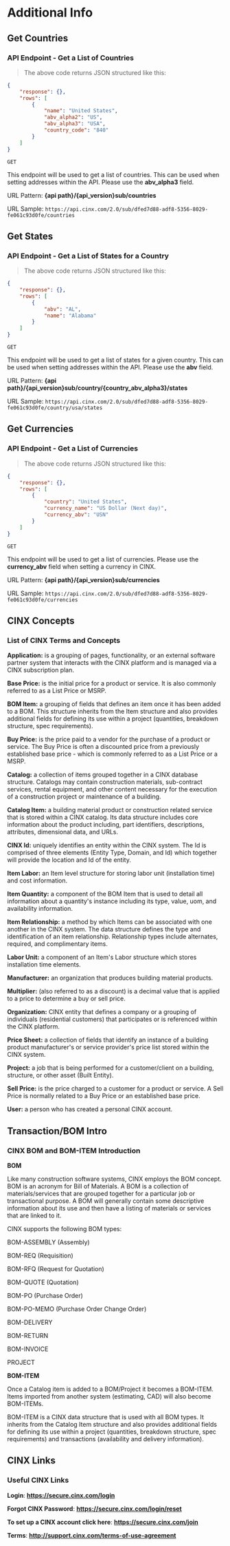 # Additional Info
## Get Countries
### API Endpoint - Get a List of Countries

> The above code returns JSON structured like this:

```json
{
    "response": {},
    "rows": [
        {
			"name": "United States",
			"abv_alpha2": "US",
			"abv_alpha3": "USA",
			"country_code": "840"
		}
    ]
}
```
`GET`

This endpoint will be used to get a list of countries. This can be used when setting addresses within the API. Please use the **abv_alpha3** field.

URL Pattern: **{api path}/{api_version}sub/countries**

URL Sample: `https://api.cinx.com/2.0/sub/dfed7d88-adf8-5356-8029-fe061c93d0fe/countries`

## Get States
### API Endpoint - Get a List of States for a Country

> The above code returns JSON structured like this:

```json
{
    "response": {},
    "rows": [
        {
			"abv": "AL",
			"name": "Alabama"
		}
    ]
}
```
`GET`

This endpoint will be used to get a list of states for a given country. This can be used when setting addresses within the API.  Please use the **abv** field.

URL Pattern: **{api path}/{api_version}sub/country/{country_abv_alpha3}/states**

URL Sample: `https://api.cinx.com/2.0/sub/dfed7d88-adf8-5356-8029-fe061c93d0fe/country/usa/states`

## Get Currencies
### API Endpoint - Get a List of Currencies

> The above code returns JSON structured like this:

```json
{
    "response": {},
    "rows": [
        {
			"country": "United States",
			"currency_name": "US Dollar (Next day)",
			"currency_abv": "USN"
		}
    ]
}
```
`GET`

This endpoint will be used to get a list of currencies. Please use the **currency_abv** field when setting a currency in CINX.

URL Pattern: **{api path}/{api_version}sub/currencies**

URL Sample: `https://api.cinx.com/2.0/sub/dfed7d88-adf8-5356-8029-fe061c93d0fe/currencies`

## CINX Concepts
### List of CINX Terms and Concepts

**Application:** is a grouping of pages, functionality, or an external software partner system that interacts
with the CINX platform and is managed via a CINX subscription plan.

**Base Price:** is the initial price for a product or service. It is also commonly referred to as a List Price or
MSRP.

**BOM Item:** a grouping of fields that defines an item once it has been added to a BOM. This structure
inherits from the Item structure and also provides additional fields for defining its use within a project
(quantities, breakdown structure, spec requirements).

**Buy Price:** is the price paid to a vendor for the purchase of a product or service. The Buy Price is often a
discounted price from a previously established base price - which is commonly referred to as a List Price
or a MSRP.

**Catalog:** a collection of items grouped together in a CINX database structure. Catalogs may contain
construction materials, sub-contract services, rental equipment, and other content necessary for the
execution of a construction project or maintenance of a building.

**Catalog Item:** a building material product or construction related service that is stored within a CINX
catalog. Its data structure includes core information about the product including, part identifiers,
descriptions, attributes, dimensional data, and URLs.

**CINX Id:** uniquely identifies an entity within the CINX system. The Id is comprised of three elements
(Entity Type, Domain, and Id) which together will provide the location and Id of the entity.

**Item Labor:** an Item level structure for storing labor unit (installation time) and cost information.

**Item Quantity:** a component of the BOM Item that is used to detail all information about a quantity's
instance including its type, value, uom, and availability information.

**Item Relationship:** a method by which Items can be associated with one another in the CINX system.
The data structure defines the type and identification of an item relationship. Relationship types include
alternates, required, and complimentary items.

**Labor Unit:** a component of an Item's Labor structure which stores installation time elements.

**Manufacturer:** an organization that produces building material products.

**Multiplier:** (also referred to as a discount) is a decimal value that is applied to a price to determine a buy or
sell price.

**Organization:** CINX entity that defines a company or a grouping of individuals (residential customers)
that participates or is referenced within the CINX platform.

**Price Sheet:** a collection of fields that identify an instance of a building product manufacturer's or
service provider's price list stored within the CINX system.


**Project:** a job that is being performed for a customer/client on a building, structure, or other asset (Built
Entity).

**Sell Price:** is the price charged to a customer for a product or service. A Sell Price is normally related to a Buy Price or an established base price.

**User:** a person who has created a personal CINX account.

## Transaction/BOM Intro
### CINX BOM and BOM-ITEM Introduction

**BOM**

Like many construction software systems, CINX employs the BOM concept. BOM is an acronym for Bill of Materials. A BOM is a collection of materials/services that are grouped together for a particular job or transactional purpose. A BOM will generally contain some descriptive information about its use and then have a listing of materials or services that are linked to it.   

CINX supports the following BOM types:

BOM-ASSEMBLY (Assembly)

BOM-REQ (Requisition)

BOM-RFQ (Request for Quotation)

BOM-QUOTE (Quotation)

BOM-PO (Purchase Order)

BOM-PO-MEMO (Purchase Order Change Order)

BOM-DELIVERY

BOM-RETURN

BOM-INVOICE

PROJECT

**BOM-ITEM**

Once a Catalog item is added to a BOM/Project it becomes a BOM-ITEM. Items imported from another system (estimating, CAD) will also become BOM-ITEMs.

BOM-ITEM is a CINX data structure that is used with all BOM types. It inherits from the Catalog Item structure and also provides additional fields for defining its use within a project (quantities, breakdown structure, spec requirements) and transactions (availability and delivery information).

## CINX Links
### Useful CINX Links


**Login**: **https://secure.cinx.com/login**

**Forgot CINX Password**: **https://secure.cinx.com/login/reset**

**To set up a CINX account click here**: **https://secure.cinx.com/join**

**Terms**: **http://support.cinx.com/terms-of-use-agreement**

 
